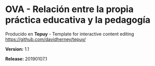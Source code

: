 # OVA - Relación entre la propia práctica educativa y la pedagogía

Producido en **Tepuy** - Template for interactive content editing
https://github.com/davidherney/tepuy/

**Version:** 1.1

**Release:** 20190107.1
